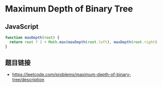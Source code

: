 # Maximum Depth of Binary Tree

## JavaScript
```javascript
function maxDepth(root) {
  return root ? 1 + Math.max(maxDepth(root.left), maxDepth(root.right)) : 0
}
```

## 题目链接
* https://leetcode.com/problems/maximum-depth-of-binary-tree/description
